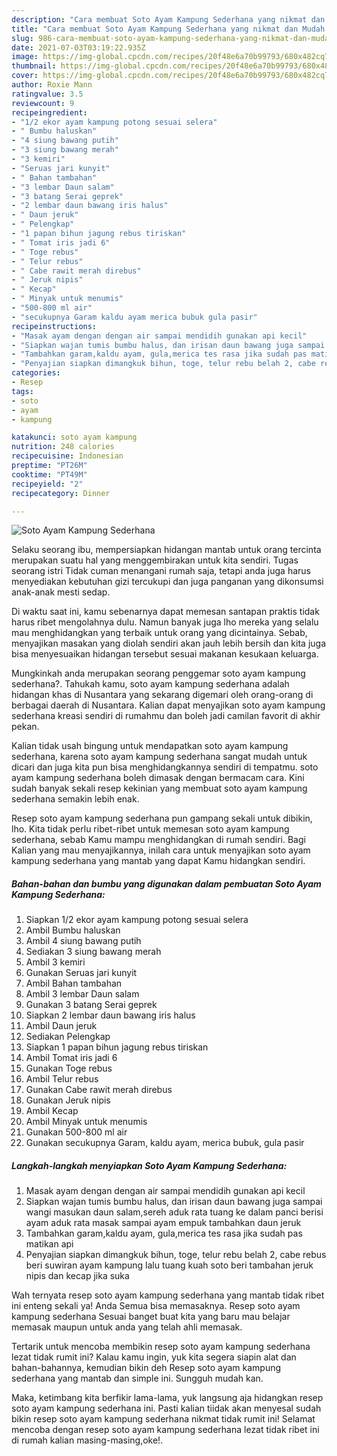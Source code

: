 ```yaml
---
description: "Cara membuat Soto Ayam Kampung Sederhana yang nikmat dan Mudah Dibuat"
title: "Cara membuat Soto Ayam Kampung Sederhana yang nikmat dan Mudah Dibuat"
slug: 986-cara-membuat-soto-ayam-kampung-sederhana-yang-nikmat-dan-mudah-dibuat
date: 2021-07-03T03:19:22.935Z
image: https://img-global.cpcdn.com/recipes/20f48e6a70b99793/680x482cq70/soto-ayam-kampung-sederhana-foto-resep-utama.jpg
thumbnail: https://img-global.cpcdn.com/recipes/20f48e6a70b99793/680x482cq70/soto-ayam-kampung-sederhana-foto-resep-utama.jpg
cover: https://img-global.cpcdn.com/recipes/20f48e6a70b99793/680x482cq70/soto-ayam-kampung-sederhana-foto-resep-utama.jpg
author: Roxie Mann
ratingvalue: 3.5
reviewcount: 9
recipeingredient:
- "1/2 ekor ayam kampung potong sesuai selera"
- " Bumbu haluskan"
- "4 siung bawang putih"
- "3 siung bawang merah"
- "3 kemiri"
- "Seruas jari kunyit"
- " Bahan tambahan"
- "3 lembar Daun salam"
- "3 batang Serai geprek"
- "2 lembar daun bawang iris halus"
- " Daun jeruk"
- " Pelengkap"
- "1 papan bihun jagung rebus tiriskan"
- " Tomat iris jadi 6"
- " Toge rebus"
- " Telur rebus"
- " Cabe rawit merah direbus"
- " Jeruk nipis"
- " Kecap"
- " Minyak untuk menumis"
- "500-800 ml air"
- "secukupnya Garam kaldu ayam merica bubuk gula pasir"
recipeinstructions:
- "Masak ayam dengan dengan air sampai mendidih gunakan api kecil"
- "Siapkan wajan tumis bumbu halus, dan irisan daun bawang juga sampai wangi masukan daun salam,sereh aduk rata tuang ke dalam panci berisi ayam aduk rata masak sampai ayam empuk tambahkan daun jeruk"
- "Tambahkan garam,kaldu ayam, gula,merica tes rasa jika sudah pas matikan api"
- "Penyajian siapkan dimangkuk bihun, toge, telur rebu belah 2, cabe rebus beri suwiran ayam kampung lalu tuang kuah soto beri tambahan jeruk nipis dan kecap jika suka"
categories:
- Resep
tags:
- soto
- ayam
- kampung

katakunci: soto ayam kampung 
nutrition: 248 calories
recipecuisine: Indonesian
preptime: "PT26M"
cooktime: "PT49M"
recipeyield: "2"
recipecategory: Dinner

---
```



![Soto Ayam Kampung Sederhana](https://img-global.cpcdn.com/recipes/20f48e6a70b99793/680x482cq70/soto-ayam-kampung-sederhana-foto-resep-utama.jpg)

Selaku seorang ibu, mempersiapkan hidangan mantab untuk orang tercinta merupakan suatu hal yang menggembirakan untuk kita sendiri. Tugas seorang istri Tidak cuman menangani rumah saja, tetapi anda juga harus menyediakan kebutuhan gizi tercukupi dan juga panganan yang dikonsumsi anak-anak mesti sedap.

Di waktu  saat ini, kamu sebenarnya dapat memesan santapan praktis tidak harus ribet mengolahnya dulu. Namun banyak juga lho mereka yang selalu mau menghidangkan yang terbaik untuk orang yang dicintainya. Sebab, menyajikan masakan yang diolah sendiri akan jauh lebih bersih dan kita juga bisa menyesuaikan hidangan tersebut sesuai makanan kesukaan keluarga. 



Mungkinkah anda merupakan seorang penggemar soto ayam kampung sederhana?. Tahukah kamu, soto ayam kampung sederhana adalah hidangan khas di Nusantara yang sekarang digemari oleh orang-orang di berbagai daerah di Nusantara. Kalian dapat menyajikan soto ayam kampung sederhana kreasi sendiri di rumahmu dan boleh jadi camilan favorit di akhir pekan.

Kalian tidak usah bingung untuk mendapatkan soto ayam kampung sederhana, karena soto ayam kampung sederhana sangat mudah untuk dicari dan juga kita pun bisa menghidangkannya sendiri di tempatmu. soto ayam kampung sederhana boleh dimasak dengan bermacam cara. Kini sudah banyak sekali resep kekinian yang membuat soto ayam kampung sederhana semakin lebih enak.

Resep soto ayam kampung sederhana pun gampang sekali untuk dibikin, lho. Kita tidak perlu ribet-ribet untuk memesan soto ayam kampung sederhana, sebab Kamu mampu menghidangkan di rumah sendiri. Bagi Kalian yang mau menyajikannya, inilah cara untuk menyajikan soto ayam kampung sederhana yang mantab yang dapat Kamu hidangkan sendiri.

<!--inarticleads1-->

##### Bahan-bahan dan bumbu yang digunakan dalam pembuatan Soto Ayam Kampung Sederhana:

1. Siapkan 1/2 ekor ayam kampung potong sesuai selera
1. Ambil  Bumbu haluskan
1. Ambil 4 siung bawang putih
1. Sediakan 3 siung bawang merah
1. Ambil 3 kemiri
1. Gunakan Seruas jari kunyit
1. Ambil  Bahan tambahan
1. Ambil 3 lembar Daun salam
1. Gunakan 3 batang Serai geprek
1. Siapkan 2 lembar daun bawang iris halus
1. Ambil  Daun jeruk
1. Sediakan  Pelengkap
1. Siapkan 1 papan bihun jagung rebus tiriskan
1. Ambil  Tomat iris jadi 6
1. Gunakan  Toge rebus
1. Ambil  Telur rebus
1. Gunakan  Cabe rawit merah direbus
1. Gunakan  Jeruk nipis
1. Ambil  Kecap
1. Ambil  Minyak untuk menumis
1. Gunakan 500-800 ml air
1. Gunakan secukupnya Garam, kaldu ayam, merica bubuk, gula pasir




<!--inarticleads2-->

##### Langkah-langkah menyiapkan Soto Ayam Kampung Sederhana:

1. Masak ayam dengan dengan air sampai mendidih gunakan api kecil
1. Siapkan wajan tumis bumbu halus, dan irisan daun bawang juga sampai wangi masukan daun salam,sereh aduk rata tuang ke dalam panci berisi ayam aduk rata masak sampai ayam empuk tambahkan daun jeruk
1. Tambahkan garam,kaldu ayam, gula,merica tes rasa jika sudah pas matikan api
1. Penyajian siapkan dimangkuk bihun, toge, telur rebu belah 2, cabe rebus beri suwiran ayam kampung lalu tuang kuah soto beri tambahan jeruk nipis dan kecap jika suka




Wah ternyata resep soto ayam kampung sederhana yang mantab tidak ribet ini enteng sekali ya! Anda Semua bisa memasaknya. Resep soto ayam kampung sederhana Sesuai banget buat kita yang baru mau belajar memasak maupun untuk anda yang telah ahli memasak.

Tertarik untuk mencoba membikin resep soto ayam kampung sederhana lezat tidak rumit ini? Kalau kamu ingin, yuk kita segera siapin alat dan bahan-bahannya, kemudian bikin deh Resep soto ayam kampung sederhana yang mantab dan simple ini. Sungguh mudah kan. 

Maka, ketimbang kita berfikir lama-lama, yuk langsung aja hidangkan resep soto ayam kampung sederhana ini. Pasti kalian tiidak akan menyesal sudah bikin resep soto ayam kampung sederhana nikmat tidak rumit ini! Selamat mencoba dengan resep soto ayam kampung sederhana lezat tidak ribet ini di rumah kalian masing-masing,oke!.

